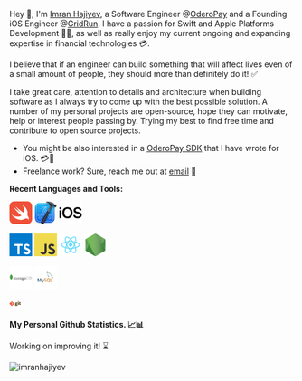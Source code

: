 Hey 👋, I'm [Imran Hajiyev](https://imranhajiyev.netlify.app), a Software Engineer @[OderoPay](https://oderopay.com.tr) and a Founding iOS Engineer @[GridRun](https://gridrun.live). I have a passion for Swift and Apple Platforms Development 👨‍💻, as well as really enjoy my current ongoing and expanding expertise in financial technologies 💳. 

I believe that if an engineer can build something that will affect lives even of a small amount of people, they should more than definitely do it! ✅

I take great care, attention to details and architecture when building software as I always try to come up with the best possible solution. 
A number of my personal projects are open-source, hope they can motivate, help or interest people passing by. Trying my best to find free time and contribute to open source projects.

- You might be also interested in a [OderoPay SDK](https://github.com/TokenPayEng/oderopay-ios) that I have wrote for iOS. 💳📲
- Freelance work? Sure, reach me out at [email](mailto:haciyev008@gmail.com) 💼



**Recent Languages and Tools:**

<code><img height="40" src="https://raw.githubusercontent.com/github/explore/80688e429a7d4ef2fca1e82350fe8e3517d3494d/topics/swift/swift.png"></code>
<code><img height="40" src="https://raw.githubusercontent.com/github/explore/80688e429a7d4ef2fca1e82350fe8e3517d3494d/topics/xcode/xcode.png"></code>
<code><img height="40" src="https://raw.githubusercontent.com/github/explore/80688e429a7d4ef2fca1e82350fe8e3517d3494d/topics/ios/ios.png"></code>

<code><img height="40" src="https://raw.githubusercontent.com/github/explore/80688e429a7d4ef2fca1e82350fe8e3517d3494d/topics/typescript/typescript.png"></code>
<code><img height="40" src="https://raw.githubusercontent.com/github/explore/80688e429a7d4ef2fca1e82350fe8e3517d3494d/topics/javascript/javascript.png"></code>
<code><img height="40" src="https://raw.githubusercontent.com/github/explore/80688e429a7d4ef2fca1e82350fe8e3517d3494d/topics/react/react.png"></code>
<code><img height="40" src="https://raw.githubusercontent.com/github/explore/80688e429a7d4ef2fca1e82350fe8e3517d3494d/topics/nodejs/nodejs.png"></code>

<code><img height="40" src="https://raw.githubusercontent.com/github/explore/80688e429a7d4ef2fca1e82350fe8e3517d3494d/topics/mongodb/mongodb.png"></code>
<code><img height="40" src="https://raw.githubusercontent.com/github/explore/80688e429a7d4ef2fca1e82350fe8e3517d3494d/topics/mysql/mysql.png"></code>

<code><img height="20" src="https://raw.githubusercontent.com/github/explore/80688e429a7d4ef2fca1e82350fe8e3517d3494d/topics/git/git.png"></code>


**My Personal Github Statistics. 📈📊**

Working on improving it! ⌛️

<img src="https://github-readme-stats.vercel.app/api?username=windrunner21&show_icons=true&theme=dark" alt="imranhajiyev" />

